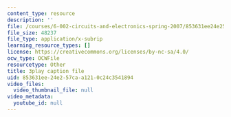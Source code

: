 ```yaml
---
content_type: resource
description: ''
file: /courses/6-002-circuits-and-electronics-spring-2007/853631ee24e257caa1210c24c3541894_R4KxlqsuZ0A.vtt
file_size: 48237
file_type: application/x-subrip
learning_resource_types: []
license: https://creativecommons.org/licenses/by-nc-sa/4.0/
ocw_type: OCWFile
resourcetype: Other
title: 3play caption file
uid: 853631ee-24e2-57ca-a121-0c24c3541894
video_files:
  video_thumbnail_file: null
video_metadata:
  youtube_id: null
---
```


